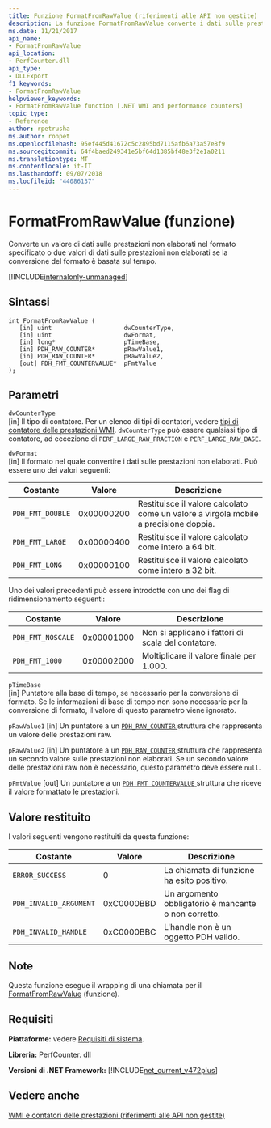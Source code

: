 ```yaml
---
title: Funzione FormatFromRawValue (riferimenti alle API non gestite)
description: La funzione FormatFromRawValue converte i dati sulle prestazioni non elaborati in un formato specificato.
ms.date: 11/21/2017
api_name:
- FormatFromRawValue
api_location:
- PerfCounter.dll
api_type:
- DLLExport
f1_keywords:
- FormatFromRawValue
helpviewer_keywords:
- FormatFromRawValue function [.NET WMI and performance counters]
topic_type:
- Reference
author: rpetrusha
ms.author: ronpet
ms.openlocfilehash: 95ef445d41672c5c2895bd7115afb6a73a57e8f9
ms.sourcegitcommit: 64f4baed249341e5bf64d1385bf48e3f2e1a0211
ms.translationtype: MT
ms.contentlocale: it-IT
ms.lasthandoff: 09/07/2018
ms.locfileid: "44086137"
---
```

# <a name="formatfromrawvalue-function"></a>FormatFromRawValue (funzione)
Converte un valore di dati sulle prestazioni non elaborati nel formato specificato o due valori di dati sulle prestazioni non elaborati se la conversione del formato è basata sul tempo.   
  
[!INCLUDE[internalonly-unmanaged](../../../../includes/internalonly-unmanaged.md)]
  
## <a name="syntax"></a>Sintassi  
  
```  
int FormatFromRawValue (
   [in] uint                    dwCounterType, 
   [in] uint                    dwFormat, 
   [in] long*                   pTimeBase,
   [in] PDH_RAW_COUNTER*        pRawValue1,
   [in] PDH_RAW_COUNTER*        pRawValue2,
   [out] PDH_FMT_COUNTERVALUE*  pFmtValue
); 
```  

## <a name="parameters"></a>Parametri

`dwCounterType`  
[in] Il tipo di contatore. Per un elenco di tipi di contatori, vedere [tipi di contatore delle prestazioni WMI](/windows/desktop/WmiSdk/wmi-performance-counter-types). `dwCounterType` può essere qualsiasi tipo di contatore, ad eccezione di `PERF_LARGE_RAW_FRACTION` e `PERF_LARGE_RAW_BASE`. 

`dwFormat`  
[in] Il formato nel quale convertire i dati sulle prestazioni non elaborati. Può essere uno dei valori seguenti:

|Costante  |Valore  |Descrizione |
|---------|---------|---------|
| `PDH_FMT_DOUBLE` |0x00000200 | Restituisce il valore calcolato come un valore a virgola mobile a precisione doppia. | 
| `PDH_FMT_LARGE` | 0x00000400 | Restituisce il valore calcolato come intero a 64 bit. |
| `PDH_FMT_LONG` | 0x00000100 | Restituisce il valore calcolato come intero a 32 bit. |

Uno dei valori precedenti può essere introdotte con uno dei flag di ridimensionamento seguenti:

|Costante  |Valore  |Descrizione |
|---------|---------|---------|
| `PDH_FMT_NOSCALE` | 0x00001000 | Non si applicano i fattori di scala del contatore. |
| `PDH_FMT_1000` | 0x00002000 | Moltiplicare il valore finale per 1.000. | 

`pTimeBase`  
[in] Puntatore alla base di tempo, se necessario per la conversione di formato. Se le informazioni di base di tempo non sono necessarie per la conversione di formato, il valore di questo parametro viene ignorato.

`pRawValue1` [in] Un puntatore a un [ `PDH_RAW_COUNTER` ](https://msdn.microsoft.com/library/windows/desktop/aa373060(v=vs.85).aspx) struttura che rappresenta un valore delle prestazioni raw.

`pRawValue2` [in] Un puntatore a un [ `PDH_RAW_COUNTER` ](https://msdn.microsoft.com/library/windows/desktop/aa373060(v=vs.85).aspx) struttura che rappresenta un secondo valore sulle prestazioni non elaborati. Se un secondo valore delle prestazioni raw non è necessario, questo parametro deve essere `null`.

`pFmtValue` [out] Un puntatore a un [ `PDH_FMT_COUNTERVALUE` ](https://msdn.microsoft.com/library/windows/desktop/aa373050(v=vs.85).aspx) struttura che riceve il valore formattato le prestazioni.

## <a name="return-value"></a>Valore restituito

I valori seguenti vengono restituiti da questa funzione:

|Costante  |Valore  |Descrizione  |
|---------|---------|---------|
| `ERROR_SUCCESS` | 0 | La chiamata di funzione ha esito positivo. |
| `PDH_INVALID_ARGUMENT` | 0xC0000BBD | Un argomento obbligatorio è mancante o non corretto. | 
| `PDH_INVALID_HANDLE` | 0xC0000BBC | L'handle non è un oggetto PDH valido. |
  
## <a name="remarks"></a>Note

Questa funzione esegue il wrapping di una chiamata per il [FormatFromRawValue](https://msdn.microsoft.com/library/ms231047(v=vs.85).aspx) (funzione).

## <a name="requirements"></a>Requisiti  
 **Piattaforme:** vedere [Requisiti di sistema](../../../../docs/framework/get-started/system-requirements.md).  
  
 **Libreria:** PerfCounter. dll  
  
 **Versioni di .NET Framework:** [!INCLUDE[net_current_v472plus](../../../../includes/net-current-v472plus.md)]  
  
## <a name="see-also"></a>Vedere anche  
[WMI e contatori delle prestazioni (riferimenti alle API non gestite)](index.md)
